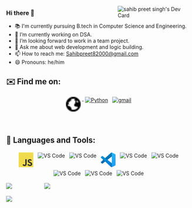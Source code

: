 <a href="https://app.daily.dev/Sahibpreet82000"><img src="https://api.daily.dev/devcards/578a8bb3ef1b45ef80b25bb12a54baea.png?r=wvv" width="200" align="right" alt="sahib preet singh's Dev Card"/></a>
### Hi there 👋
- 📚 I'm currently pursuing B.tech in Computer Science and Engineering.
- 🔭 I’m currently working on DSA.                              
- 🌱 I’m looking forward to work in a team project.
- 💬 Ask me about web development and logic building.
- 📫 How to reach me: Sahibpreet82000@gmail.com
- 😄 Pronouns: he/him
<!-- - ⚡ Fun fact: I do my work deligately and diligently. -->

## ✉️ Find me on:

<p align="center">
 <a href="https://github.com/sahibpreet82000" target="_blank" rel="noopener noreferrer"> <img src="https://raw.githubusercontent.com/iconic/open-iconic/master/svg/globe.svg" alt="github" height="40" style="vertical-align:top; margin:4px"> </a>
 <a href="https://www.linkedin.com/in/sahib-preet-singh-605833205/" target="_blank" rel="noopener noreferrer"> <img src="https://cdn.jsdelivr.net/npm/simple-icons@v3/icons/linkedin.svg" alt="Python" height="40" style="vertical-align:top; margin:4px"></a>
 <a href="sahibpreet82000@gmail.com"> <img src="https://cdn.jsdelivr.net/npm/simple-icons@v3/icons/gmail.svg" alt="gmail" height="40" style="vertical-align:top; margin:4px"></a>

</p>

<br />

## 🧰 Languages and Tools:
<p align="center">
<img src="https://raw.githubusercontent.com/github/explore/80688e429a7d4ef2fca1e82350fe8e3517d3494d/topics/javascript/javascript.png" alt="Javascript" height="40" style="vertical-align:top; margin:4px">
<img src="https://user-images.githubusercontent.com/65446784/154675264-20dbcb14-bf7f-4a04-803f-61d52c11331c.png" alt="VS Code" height="40" style="vertical-align:top; margin:4px">
 <img src="https://user-images.githubusercontent.com/65446784/137527633-7498a3f0-5955-4f4f-89dc-813188cc7cd0.png" alt="VS Code" height="40" style="vertical-align:top; margin:4px">
<img src="https://raw.githubusercontent.com/github/explore/80688e429a7d4ef2fca1e82350fe8e3517d3494d/topics/visual-studio-code/visual-studio-code.png" alt="VS Code" height="40" style="vertical-align:top; margin:4px">
<img src="https://user-images.githubusercontent.com/65446784/133327647-2ba721b0-5618-4829-b23d-48aa5e587463.png" alt="VS Code" height="40" style="vertical-align:top; margin:4px">
 <img src="https://user-images.githubusercontent.com/65446784/133327759-849c5a06-86ea-45b3-86da-a1d425b2f771.png" alt="VS Code" height="40" style="vertical-align:top; margin:4px">
 <img src="https://user-images.githubusercontent.com/65446784/133327799-91c86841-b969-4aa4-973c-57ec6c2990c3.png" alt="VS Code" height="40" style="vertical-align:top; margin:4px">
  <img src="https://user-images.githubusercontent.com/65446784/134784585-8f79e3a4-314f-4336-a1cf-d2c77d823a36.png" alt="VS Code" height="40" style="vertical-align:top; margin:4px">
  <img src="https://user-images.githubusercontent.com/65446784/154675201-d8527989-ed75-48f4-b083-5e34eeb0d3c2.png" alt="VS Code" height="40" style="vertical-align:top; margin:4px">
</p>

<a href="http://github-readme-streak-stats.herokuapp.com?user=sahibpreet82000&date_format=M%20j%5B%2C%20Y%5D"> <img src="http://github-readme-streak-stats.herokuapp.com?user=sahibpreet82000&date_format=M%20j%5B%2C%20Y%5D" width="400" ></a> 
<a href="https://app.daily.dev/Sahibpreet82000"> <img src="https://github-readme-stats.vercel.app/api?username=sahibpreet82000" width="400" align="right" ></a> 

<a href="https://app.daily.dev/Sahibpreet82000"> <img src="https://github-readme-stats.vercel.app/api/top-langs/?username=sahibpreet82000" align="center" width="220" /></a>


